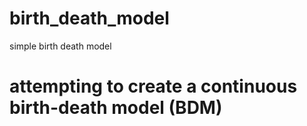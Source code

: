# birth_death_model
simple birth death model

# attempting to create a continuous birth-death model (BDM)
